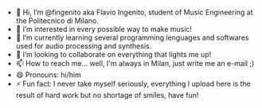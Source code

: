 - 👋 Hi, I’m @fingenito aka Flavio Ingenito, student of Music Engineering at the Politecnico di Milano.
- 👀 I’m interested in every possible way to make music!
- 🌱 I’m currently learning several programming lenguages and softwares used for audio processing and synthesis.
- 💞️ I’m looking to collaborate on everything that lights me up!
- 📫 How to reach me... well, I'm always in Milan, just write me an e-mail ;)
- 😄 Pronouns: hi/him
- ⚡ Fun fact: I never take myself seriously, everything I upload here is the result of hard work but no shortage of smiles, have fun!

<!---
fingenito/fingenito is a ✨ special ✨ repository because its `README.md` (this file) appears on your GitHub profile.
You can click the Preview link to take a look at your changes.
--->

